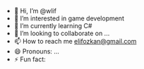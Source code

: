 - 👋 Hi, I’m @wlif
- 👀 I’m interested in game development
- 🌱 I’m currently learning C#
- 💞️ I’m looking to collaborate on ...
- 📫 How to reach me elifozkan@gmail.com
- 😄 Pronouns: ...
- ⚡ Fun fact: 

<!---
wlif/wlif is a ✨ special ✨ repository because its `README.md` (this file) appears on your GitHub profile.
You can click the Preview link to take a look at your changes.
--->
